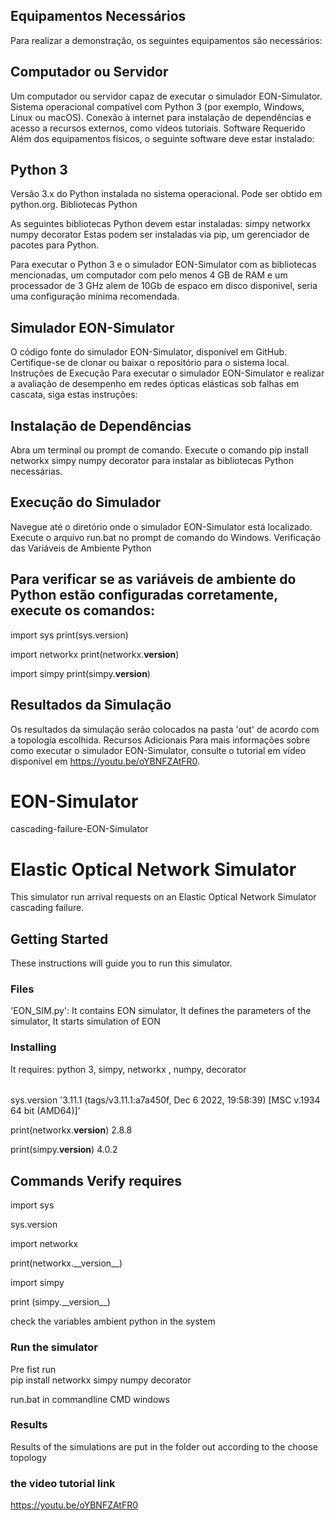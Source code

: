  
## Equipamentos Necessários
Para realizar a demonstração, os seguintes equipamentos são necessários:

## Computador ou Servidor
Um computador ou servidor capaz de executar o simulador EON-Simulator.
Sistema operacional compatível com Python 3 (por exemplo, Windows, Linux ou macOS).
Conexão à internet para instalação de dependências e acesso a recursos externos, como vídeos tutoriais.
Software Requerido
Além dos equipamentos físicos, o seguinte software deve estar instalado:

## Python 3

Versão 3.x do Python instalada no sistema operacional.
Pode ser obtido em python.org.
Bibliotecas Python

As seguintes bibliotecas Python devem estar instaladas:
simpy
networkx
numpy
decorator
Estas podem ser instaladas via pip, um gerenciador de pacotes para Python.

Para executar o Python 3 e o simulador EON-Simulator com as bibliotecas mencionadas, um computador com pelo menos 4 GB de RAM e um processador de 3 GHz alem de 10Gb de espaco em disco disponivel, seria uma configuração mínima recomendada. 


## Simulador EON-Simulator

O código fonte do simulador EON-Simulator, disponível em GitHub.
Certifique-se de clonar ou baixar o repositório para o sistema local.
Instruções de Execução
Para executar o simulador EON-Simulator e realizar a avaliação de desempenho em redes ópticas elásticas sob falhas em cascata, siga estas instruções:

## Instalação de Dependências

Abra um terminal ou prompt de comando.
Execute o comando pip install networkx simpy numpy decorator para instalar as bibliotecas Python necessárias.

## Execução do Simulador

Navegue até o diretório onde o simulador EON-Simulator está localizado.
Execute o arquivo run.bat no prompt de comando do Windows.
Verificação das Variáveis de Ambiente Python

## Para verificar se as variáveis de ambiente do Python estão configuradas corretamente, execute os comandos:

import sys
print(sys.version)

import networkx
print(networkx.__version__)

import simpy
print(simpy.__version__)


## Resultados da Simulação

Os resultados da simulação serão colocados na pasta 'out' de acordo com a topologia escolhida.
Recursos Adicionais
Para mais informações sobre como executar o simulador EON-Simulator, consulte o tutorial em vídeo disponível em https://youtu.be/oYBNFZAtFR0.


# EON-Simulator
cascading-failure-EON-Simulator

# Elastic Optical Network Simulator

This simulator run arrival requests on an Elastic Optical Network Simulator cascading failure.

## Getting Started

These instructions will guide you to run this simulator.

### Files

'EON_SIM.py': It contains EON simulator, It defines the parameters of the simulator, It starts simulation of EON

### Installing

It requires: python 3, simpy, networkx , numpy, decorator

######

 sys.version
'3.11.1 (tags/v3.11.1:a7a450f, Dec  6 2022, 19:58:39) [MSC v.1934 64 bit (AMD64)]'

 print(networkx.__version__)
2.8.8

print(simpy.__version__)
4.0.2



## Commands Verify requires

import sys

sys.version

import networkx

print(networkx.\_\_version\_\_)

import simpy

print (simpy.\_\_version\_\_)

check the variables ambient python in the system

### Run the simulator

Pre fist run  
pip install networkx simpy numpy decorator


run.bat in commandline CMD windows

### Results

Results of the simulations are put in the folder out according to the choose topology

###  the video tutorial link

https://youtu.be/oYBNFZAtFR0

